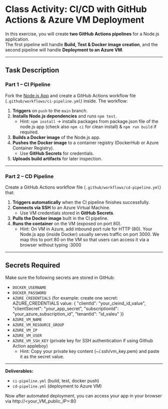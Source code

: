 # Class Activity: CI/CD with GitHub Actions & Azure VM Deployment

In this exercise, you will create **two GitHub Actions pipelines** for a Node.js application.  
The first pipeline will handle **Build, Test & Docker image creation**, and the second pipeline will handle **Deployment to an Azure VM**.

---

## Task Description

### Part 1 – CI Pipeline
Fork the [Node.js App](https://github.com/saurabhd2106/sample-node-app-ci-lab-ih) and create a GitHub Actions workflow file (`.github/workflows/ci-pipeline.yml`) inside. The workflow:

1. **Triggers** on `push` to the `main` branch. 
2. **Installs Node.js dependencies** and runs `npm test`.
    - Hint: `npm install` → installs packages from package.json file of the node.js app (check also `npm ci` for clean install) & `npm run build` if required.
3. **Builds a Docker image** of the Node.js app.
4. **Pushes the Docker image** to a container registry (DockerHub or Azure Container Registry).
   - Use **GitHub Secrets** for credentials.
5. **Uploads build artifacts** for later inspection.

---

### Part 2 – CD Pipeline
Create a GitHub Actions workflow file (`.github/workflows/cd-pipeline.yml`) that:

1. **Triggers automatically** when the CI pipeline finishes successfully.
2. **Connects via SSH** to an Azure Virtual Machine.
   - Use VM credentials stored in **GitHub Secrets**.
3. **Pulls the Docker image** built in the CI pipeline.
4. **Runs the container** on the VM (exposed on port 80).
    - Hint: On VM in Azure, add inbound port rule for HTTP (80). Your Node.js app (inside Docker) usually serves traffic on port 3000. We map this to port 80 on the VM so that users can access it via a browser without typing :3000

---

## Secrets Required

Make sure the following secrets are stored in GitHub:

- `DOCKER_USERNAME`  
- `DOCKER_PASSWORD`
- `AZURE_CREDENTIALS`
   (for example: create one secret: AZURE_CREDENTIALS
value: 
{
  "clientId": "your_cleind_id_value",
  "clientSecret": "your_app_secret",
  "subscriptionId": "your_azure_subscription_id",
  "tenantId": "id_valeu"
})
- `AZURE_VM_NAME`
- `AZURE_VM_RESOURCE_GROUP`  
- `AZURE_VM_IP`  
- `AZURE_VM_USER` 
- `AZURE_VM_SSH_KEY` (private key for SSH authentication if using Github Action appleboy)
    - Hint: Copy your private key content (~/.ssh/vm_key.pem) and paste it as the secret value.

---

**Deliverables:**
- `ci-pipeline.yml` (build, test, docker push)  
- `cd-pipeline.yml` (deployment to Azure VM)  

Now after automated deployment, you can access your app in your browser via http://<your_VM_public_IP>:80